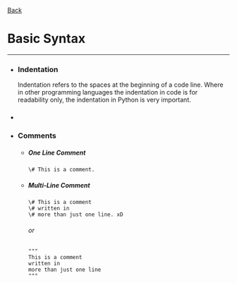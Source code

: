 [Back](/main/basic.md)

# Basic Syntax
---

- ### Indentation
  Indentation refers to the spaces at the beginning of a code line.
  Where in other programming languages the indentation in code is for readability only, the indentation in Python is very important.

- ### 
  
- ### Comments
  - ##### One Line Comment
    ~~~~
    \# This is a comment.
    ~~~~
  - ##### Multi-Line Comment
    ~~~~
    \# This is a comment
    \# written in
    \# more than just one line. xD
    ~~~~
    ###### or
    ~~~~
    """
    This is a comment
    written in
    more than just one line
    """
    ~~~~